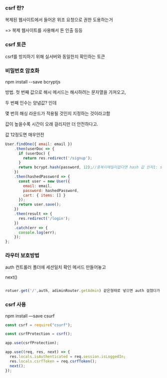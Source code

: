 ### csrf 란?

복제된 웹사이트에서 들어온 위조 요청으로 권한 도용하는거

=> 복제 웹사이트를 사용해서 돈 인출 등등

### csrf 토큰

csrf를 방지하기 위해 실서버와 동일한지 확인하는 토큰

### 비밀번호 암호화

npm install --save bcryptjs

방법. 첫 번째 값으로 해시 메서드는 해시하려는 문자열을 가져오고,

두 번째 인수는 양념값? 인데

몇 번의 해싱 라운드가 적용될 것인지 지정하는 것이라고함

값이 높을수록 시간이 오래 걸리지만 더 안전하다고.

값 12정도면 매우안전

```js
User.findOne({ email: email })
    .then(userDoc => {
      if (userDoc) {
        return res.redirect('/signup');
      }
      return bcrypt.hash(password, 12);//중복이메일이없다면 hash 값 인자1: string인자2: saltyvalue 라고하는데 양념값
    })
    .then(hashedPassword => {
      const user = new User({
        email: email,
        password: hashedPassword,
        cart: { items: [] }
      });
      return user.save();
    })
    .then(result => {
      res.redirect('/login');
    })
    .catch(err => {
      console.log(err);
    });
};
```

### 라우터 보호방법

auth 컨트롤러 폴더에 세션일치 확인 메서드 만들어놓고

next()

```js

rotuer.get('/',auth, adiminRouter.getAdmin) 같은형태로 넣으면 auth 걸쳤다가 다음라우터로 넘어가게됨


```

### csrf 사용

npm install —save csurf

```js
const csrf = require("csurf");

const csrfProtection = csrf();

app.use(csrfProtection);

app.use((req, res, next) => {
  res.locals.isAuthenticated = req.session.isLoggedIn;
  res.locals.csrfToken = req.csrfToken();
  next();
});
```
